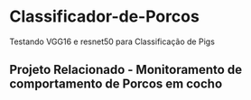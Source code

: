 # Classificador-de-Porcos
Testando VGG16 e resnet50 para Classificação de Pigs 

## Projeto Relacionado - Monitoramento de comportamento de Porcos em cocho
